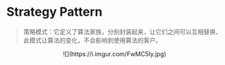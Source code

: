 # Strategy Pattern
> 策略模式：它定义了算法家族，分别封装起来，让它们之间可以互相替换，此模式让算法的变化，不会影响到使用算法的客户。  

<center>![](https://i.imgur.com/FwMC5Iy.jpg)</center>